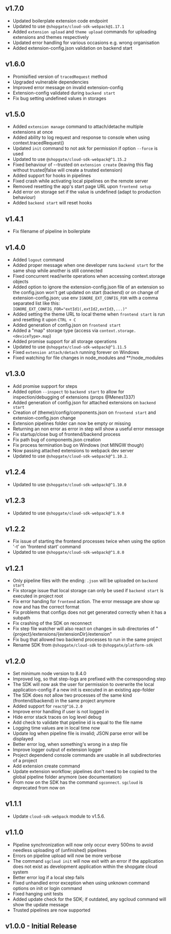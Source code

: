 ## v1.7.0
* Updated boilerplate extension code endpoint
* Updated to use `@shopgate/cloud-sdk-webpack@1.17.1`
* Added `extension upload` and `theme upload` commands for uploading extensions and themes respectively
* Updated error handling for various occasions e.g. wrong organisation
* Added extension-config.json validation on backend start

## v1.6.0
* Promisified version of `tracedRequest` method
* Upgraded vulnerable dependencies
* Improved error message on invalid extension-config
* Extension-config validated during `backend start`
* Fix bug setting undefined values in storages

## v1.5.0
* Added `extension manage` command to attach/detache multiple extensions at once
* Added ability to log request and response to console when using context.tracedRequest()
* Updated `init` command to not ask for permission if option `--force` is used
* Updated to use `@shopgate/cloud-sdk-webpack@^1.15.2`
* Fixed behaviour of --trusted on `extension create` (leaving this flag without trusted|false will create a trusted extension)
* Added support for hooks in pipelines
* Fixed crash while activating local pipelines on the remote server
* Removed resetting the app's start page URL upon `frontend setup`
* Add error on storage set if the value is undefined (adapt to production behaviour)
* Added `backend start` will reset hooks

## v1.4.1
* Fix filename of pipeline in boilerplate

## v1.4.0
* Added `logout` command
* Added proper message when one developer runs `backend start` for the same shop while another is still connected
* Fixed concurrent read/write operations when accessing context.storage objects
* Added option to ignore the extension-config.json file of an extension so the config.json won't get updated on start (backend) or on change of extension-config.json; use env `IGNORE_EXT_CONFIG_FOR` with a comma separated list like this: `IGNORE_EXT_CONFIG_FOR="extId1(,extId2,extId3,...)"`
* Added setting the theme URL to local theme when `frontend start` is run and resetting it upon `CTRL + C`
* Added generation of config.json on `frontend start`
* Added a "map" storage type (access via `context.storage.<deviceType>.map`)
* Added promise support for all storage operations
* Updated to use `@shopgate/cloud-sdk-webpack@^1.11.5`
* Fixed `extension attach/detach` running forever on Windows
* Fixed watching for file changes in node_modules and **/node_modules

## v1.3.0
* Add promise support for steps
* Added option `--inspect` to `backend start` to allow for inspection/debugging of extensions (props @Menes1337)
* Added generation of config.json for attached extensions on `backend start`
* Creation of (theme)/config/components.json on `frontend start` and extension-config.json change
* Extension pipelines folder can now be empty or missing
* Returning an non error as error in step will show a useful error message
* Fix startup/close bug of frontend/backend process
* Fix path bug of components.json creation
* Fix process termination bug on Windows (not MINGW though)
* Now passing attached extensions to webpack dev server
* Updated to use `@shopgate/cloud-sdk-webpack@^1.10.2`.

## v1.2.4
* Updated to use `@shopgate/cloud-sdk-webpack@^1.10.0`

## v1.2.3
* Updated to use `@shopgate/cloud-sdk-webpack@^1.9.0`

## v1.2.2
* Fix issue of starting the frontend processes twice when using the option '-t' on 'frontend start' command
* Updated to use `@shopgate/cloud-sdk-webpack@^1.8.0`

## v1.2.1
* Only pipeline files with the ending: `.json` will be uploaded on `backend start`
* Fix storage issue that local storage can only be used if `backend start` is executed in project root
* Fix error handing for `frontend` action. The error message are show up now and has the correct format
* Fix problems that configs does not get generated correctly when it has a subpath
* Fix crashing of the SDK on reconnect
* Fix step file watcher will also react on changes in sub directories of "{project}/extensions/{extensionDir}/extension"
* Fix bug that allowed two backend processes to run in the same project
* Rename SDK from `@shopgate/cloud-sdk` to `@shopgate/platform-sdk`

## v1.2.0
* Set minimum node version to 8.4.0
* Improved log, so that step-logs are prefixed with the corresponding step
* The SDK will now ask the user for permission to overwrite the local application-config if a new init is executed in an existing app-folder
* The SDK does not allow two processes of the same kind (frontend/backend) in the same project anymore
* Added support for `react@^16.2.0`
* Improve error handling if user is not logged in
* Hide error stack traces on log level debug
* Add check to validate that pipeline id is equal to the file name
* Logging time values are in local time now
* Update log when pipeline file is invalid; JSON parse error will be displayed
* Better error log, when something's wrong in a step file
* Improve logger output of extension logger
* Project dependend console commands are usable in all subdirectories of a project
* Add extension create command
* Update extension workflow; pipelines don't need to be copied to the global pipeline folder anymore (see documentation)
* From now on the SDK has the command `sgconnect`. `sgcloud` is deprecated from now on

## v1.1.1
* Update `cloud-sdk-webpack` module to v1.5.6.

## v1.1.0
* Pipeline synchronization will now only occur every 500ms to avoid needless uploading of (unfinished) pipelines
* Errors on pipeline upload will now be more verbose
* The command `sgcloud init` will now exit with an error if the application does not exist as development application within the shopgate cloud system
* Better error log if a local step fails
* Fixed unhandled error exception when using unknown command options on init or login command
* Fixed hanging unit tests
* Added update check for the SDK; if outdated, any sgcloud command will show the update message
* Trusted pipelines are now supported

## v1.0.0 - Initial Release
